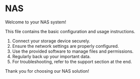 # NAS
Welcome to your NAS system!

This file contains the basic configuration and usage instructions.

1. Connect your storage device securely.
2. Ensure the network settings are properly configured.
3. Use the provided software to manage files and permissions.
4. Regularly back up your important data.
5. For troubleshooting, refer to the support section at the end.

Thank you for choosing our NAS solution!